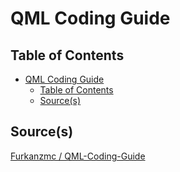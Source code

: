 # QML Coding Guide

## Table of Contents

- [QML Coding Guide](#qml-coding-guide)
  - [Table of Contents](#table-of-contents)
  - [Source(s)](#sources)

## Source(s)

[Furkanzmc / QML-Coding-Guide](https://github.com/Furkanzmc/QML-Coding-Guide/)
